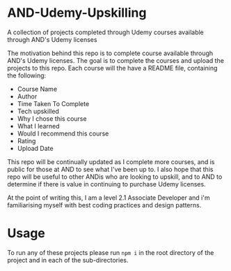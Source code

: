 # AND-Udemy-Upskilling

A collection of projects completed through Udemy courses available through AND's Udemy licenses

The motivation behind this repo is to complete course available through AND's Udemy licenses. The goal is to complete the courses and upload the projects to this repo. Each course will the have a README file, containing the following:

- Course Name
- Author
- Time Taken To Complete
- Tech upskilled
- Why I chose this course
- What I learned
- Would I recommend this course
- Rating
- Upload Date

This repo will be continually updated as I complete more courses, and is public for those at AND to see what I've been up to. I also hope that this repo will
be useful to other ANDis who are looking to upskill, and to AND to determine if there is value in continuing to purchase Udemy licenses.

At the point of writing this, I am a level 2.1 Associate Developer and i'm familiarising myself with best coding practices and design patterns.

# Usage

To run any of these projects please run `npm i` in the root directory of the project and in each of the sub-directories.
